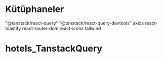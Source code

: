 # Kütüphaneler
"@tanstack/react-query"
"@tanstack/react-query-devtools"
axios
react-toastify
react-router-dom
react-icons
tailwind

# hotels_TanstackQuery
